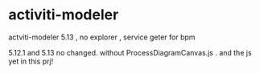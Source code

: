 activiti-modeler
================

actviti-modeler 5.13 , no explorer ,  service geter for bpm


5.12.1 and 5.13 no changed. without ProcessDiagramCanvas.js . and the js yet in this prj!

